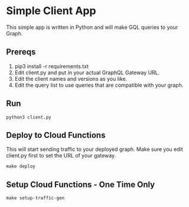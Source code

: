 # Simple Client App

This simple app is written in Python and will make GQL queries to your Graph.

## Prereqs

 1. pip3 install -r requirements.txt
 2. Edit client.py and put in your actual GraphQL Gateway URL.
 3. Edit the client names and versions as you like.
 4. Edit the query list to use queries that are compatible with your graph.

 ## Run

 ```
 python3 client.py
 ```

## Deploy to Cloud Functions

This will start sending traffic to your deployed graph.  Make sure you edit client.py first to set the URL
of your gateway.

`make deploy`

## Setup Cloud Functions - One Time Only

`make setup-traffic-gen`
